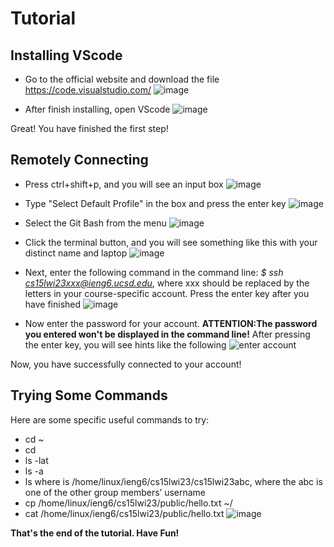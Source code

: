 # Tutorial
## Installing VScode
- Go to the official website and download the file https://code.visualstudio.com/
![image](https://user-images.githubusercontent.com/117802747/212136704-c0fc09af-2f1d-4fb8-89ed-9e37c1be03bd.png)

- After finish installing, open VScode
![image](https://user-images.githubusercontent.com/117802747/212137474-ce61b09c-0b26-4359-99aa-4cd183353a4e.png)

Great! You have finished the first step!
## Remotely Connecting
- Press ctrl+shift+p, and you will see an input box
![image](https://user-images.githubusercontent.com/117802747/212138053-0f9742d0-903b-44df-a2f0-c92aebfaccfe.png)

- Type "Select Default Profile" in the box and press the enter key
![image](https://user-images.githubusercontent.com/117802747/212138757-b37d6141-12d6-4ced-a09e-e041f7fd9a28.png)

- Select the Git Bash from the menu
![image](https://user-images.githubusercontent.com/117802747/212139040-09dbfa5e-7cbc-48b4-8667-469ae1f82219.png)

- Click the terminal button, and you will see something like this with your distinct name and laptop
![image](https://user-images.githubusercontent.com/117802747/212139780-d37094d3-dc55-4b4d-946f-e99eec618aaf.png)

- Next, enter the following command in the command line: *$ ssh cs15lwi23xxx@ieng6.ucsd.edu*, where xxx should be replaced by the letters in your course-specific account. Press the enter key after you have finished
![image](https://user-images.githubusercontent.com/117802747/212458931-1f210787-fab6-4133-82b3-39ff27f564d3.png)

- Now enter the password for your account. **ATTENTION:The password you entered won't be displayed in the command line!**
After pressing the enter key, you will see hints like the following
![enter account](https://user-images.githubusercontent.com/117802747/212150308-685215f9-dd85-45f4-8b86-00478fb522ce.png)

Now, you have successfully connected to your account!

## Trying Some Commands
Here are some specific useful commands to try:

- cd ~
- cd
- ls -lat
- ls -a
- ls <directory> where <directory> is /home/linux/ieng6/cs15lwi23/cs15lwi23abc, where the abc is one of the other group members’ username
- cp /home/linux/ieng6/cs15lwi23/public/hello.txt ~/
- cat /home/linux/ieng6/cs15lwi23/public/hello.txt
  ![image](https://user-images.githubusercontent.com/117802747/212149012-9ad95056-d6da-4a5c-89ca-d49eb2e02c85.png)

  
 **That's the end of the tutorial. Have Fun!**
